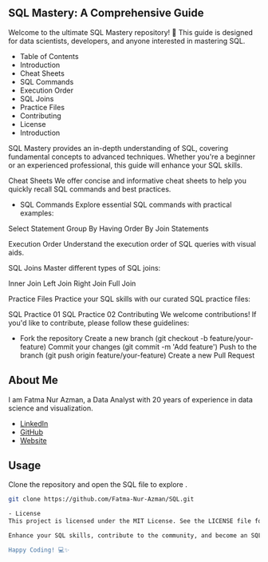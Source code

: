 ## SQL Mastery: A Comprehensive Guide

Welcome to the ultimate SQL Mastery repository! 🚀 This guide is designed for data scientists, developers, and anyone interested in mastering SQL.

- Table of Contents
- Introduction
- Cheat Sheets
- SQL Commands
- Execution Order
- SQL Joins
- Practice Files
- Contributing
-   License
- Introduction

SQL Mastery provides an in-depth understanding of SQL, covering fundamental concepts to advanced techniques. Whether you're a beginner or an experienced professional, this guide will enhance your SQL skills.

Cheat Sheets
We offer concise and informative cheat sheets to help you quickly recall SQL commands and best practices.


- SQL Commands
Explore essential SQL commands with practical examples:

Select Statement
Group By
Having
Order By
Join Statements

Execution Order
Understand the execution order of SQL queries with visual aids.


SQL Joins
Master different types of SQL joins:

Inner Join
Left Join
Right Join
Full Join

Practice Files
Practice your SQL skills with our curated SQL practice files:

SQL Practice 01
SQL Practice 02
Contributing
We welcome contributions! If you'd like to contribute, please follow these guidelines:

- Fork the repository
Create a new branch (git checkout -b feature/your-feature)
Commit your changes (git commit -m 'Add feature')
Push to the branch (git push origin feature/your-feature)
Create a new Pull Request

## About Me

I am Fatma Nur Azman, a Data Analyst with 20 years of experience in data science and visualization.

- [LinkedIn](https://www.linkedin.com/in/fatma-nur-azman/)
- [GitHub](https://github.com/Fatma-Nur-Azman)
- [Website](https://fatmanurazman.vercel.app/)

## Usage

Clone the repository and open the SQL file to explore .

```sh
git clone https://github.com/Fatma-Nur-Azman/SQL.git

- License
This project is licensed under the MIT License. See the LICENSE file for details.

Enhance your SQL skills, contribute to the community, and become an SQL master! If you find this repository helpful, don't forget to ⭐ star it.

Happy Coding! 💻✨


